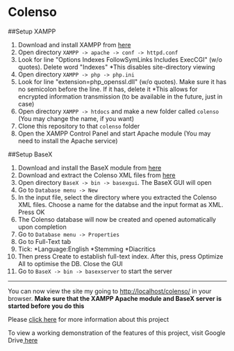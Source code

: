 # Colenso

##Setup XAMPP
1. Download and install XAMPP from <a href="https://www.apachefriends.org/index.html">here</a>
2. Open directory `XAMPP -> apache -> conf -> httpd.conf`
3. Look for line "Options Indexes FollowSymLinks Includes ExecCGI" (w/o quotes). Delete word "Indexes"
	*This disables site-directory viewing
4. Open directory `XAMPP -> php -> php.ini`
5. Look for line "extension=php_openssl.dll" (w/o quotes). Make sure it has no semicolon before the line. If it has, delete it
	*This allows for encrypted information transmission (to be available in the future, just in case)
6. Open directory `XAMPP -> htdocs` and make a new folder called `colenso` (You may change the name, if you want)
7. Clone this repository to that `colenso` folder
8. Open the XAMPP Control Panel and start Apache module (You may need to install the Apache service)

##Setup BaseX
1. Download and install the BaseX module from <a href="http://basex.org/products/download/all-downloads/">here</a>
2. Download and extract the Colenso XML files from <a href="http://ecs.victoria.ac.nz/foswiki/pub/Courses/SWEN303_2016T1/Assignments/Colenso_TEIs.zip">here</a>
3. Open directory `BaseX -> bin -> basexgui`. The BaseX GUI will open
4. Go to `Database menu -> New`
5. In the input file, select the directory where you extracted the Colenso XML files. Choose a name for the databse and the input format as XML. Press OK
6. The Colenso database will now be created and opened automatically upon completion
7. Go to `Database menu -> Properties`
8. Go to Full-Text tab
9. Tick:
	*Language:English
	*Stemming
	*Diacritics
10. Then press Create to establish full-text index. After this, press Optimize All to optimise the DB. Close the GUI
11. Go to `BaseX -> bin -> basexserver` to start the server

- - - -

You can now view the site my going to <a href="https://www.localhost/colenso">http://localhost/colenso/</a> in your browser. <strong>Make sure that the XAMPP Apache module and BaseX server is started before you do this</strong>

Please <a href="http://ecs.victoria.ac.nz/Courses/SWEN303_2016T1/Assignments">click here</a> for more information about this project

To view a working demonstration of the features of this project, visit Google Drive<a href="https://drive.google.com/file/d/0B6WmKGfecjMXVmZkRTlYQkFfVVU/view?usp=sharing"> here</a>